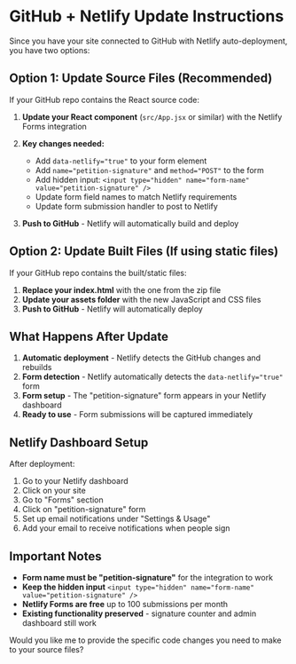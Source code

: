# GitHub + Netlify Update Instructions

Since you have your site connected to GitHub with Netlify auto-deployment, you have two options:

## Option 1: Update Source Files (Recommended)
If your GitHub repo contains the React source code:

1. **Update your React component** (`src/App.jsx` or similar) with the Netlify Forms integration
2. **Key changes needed:**
   - Add `data-netlify="true"` to your form element
   - Add `name="petition-signature"` and `method="POST"` to the form
   - Add hidden input: `<input type="hidden" name="form-name" value="petition-signature" />`
   - Update form field names to match Netlify requirements
   - Update form submission handler to post to Netlify

3. **Push to GitHub** - Netlify will automatically build and deploy

## Option 2: Update Built Files (If using static files)
If your GitHub repo contains the built/static files:

1. **Replace your index.html** with the one from the zip file
2. **Update your assets folder** with the new JavaScript and CSS files
3. **Push to GitHub** - Netlify will automatically deploy

## What Happens After Update
1. **Automatic deployment** - Netlify detects the GitHub changes and rebuilds
2. **Form detection** - Netlify automatically detects the `data-netlify="true"` form
3. **Form setup** - The "petition-signature" form appears in your Netlify dashboard
4. **Ready to use** - Form submissions will be captured immediately

## Netlify Dashboard Setup
After deployment:
1. Go to your Netlify dashboard
2. Click on your site
3. Go to "Forms" section
4. Click on "petition-signature" form
5. Set up email notifications under "Settings & Usage"
6. Add your email to receive notifications when people sign

## Important Notes
- **Form name must be "petition-signature"** for the integration to work
- **Keep the hidden input** `<input type="hidden" name="form-name" value="petition-signature" />`
- **Netlify Forms are free** up to 100 submissions per month
- **Existing functionality preserved** - signature counter and admin dashboard still work

Would you like me to provide the specific code changes you need to make to your source files?

